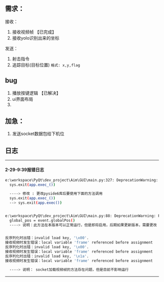 ## 需求：
接收：
1. 接收视频帧 【已完成】
2. 接收yolo识别出来的坐标 

发送：
1. 射击指令
2. 追踪目标(目标位置)
   `格式: x,y,flag`

## bug
1. 播放按键逻辑 【已解决】
2. ui界面布局
3. 

## 加急：
1. 发送socket数据包给下机位 

## 日志
---
#### 2-29-9:39报错日志
```bash
e:\workspace\PyQt\dev_project\Aim\GUI\main.py:327: DeprecationWarning: 'exec_' will be removed in the future. Use 'exec' instead.
  sys.exit(app.exec_()) 

  ----> 修改 : 更改pyside6库后要使用下面的方法调用
  sys.exit(app.exec_()) 
  --> sys.exit(app.exec())


e:\workspace\PyQt\dev_project\Aim\GUI\main.py:88: DeprecationWarning: Function: 'QMouseEvent.globalPos() const' is marked as deprecated, please check the documentation for more information.
  global_pos = event.globalPos()
  ----> 说明：此方法在本版本可以正常运行，但是即将启用，后期如果更新版本，需要更改


反序列化时出错：invalid load key, '\x00'.
接收视频时发生错误：local variable 'frame' referenced before assignment
反序列化时出错：invalid load key, '\x00'.
接收视频时发生错误：local variable 'frame' referenced before assignment
反序列化时出错：invalid load key, '\x1a'.
接收视频时发生错误：local variable 'frame' referenced before assignment

  ----> 说明： socket加载视频帧的方法存在问题，但是目前不影响运行
```
---